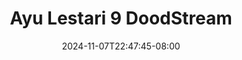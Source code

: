 --- 
title: "Ayu Lestari 9  DoodStream"
description: "video  video bokep Ayu Lestari 9  DoodStream doodstream full new"
date: 2024-11-07T22:47:45-08:00
file_code: "6sn41p1mlzym"
draft: false
cover: "4il3ptemoj7lgdbg.jpg"
tags: ["Ayu", "Lestari", "DoodStream"]
length: 12
fld_id: "1483796"
foldername: "Ayu lestari"
categories: ["Ayu lestari"]
views: 0
---